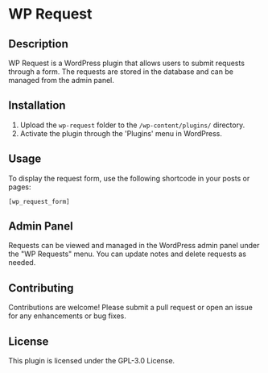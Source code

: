# WP Request

## Description
WP Request is a WordPress plugin that allows users to submit requests through a form. The requests are stored in the database and can be managed from the admin panel.

## Installation
1. Upload the `wp-request` folder to the `/wp-content/plugins/` directory.
2. Activate the plugin through the 'Plugins' menu in WordPress.

## Usage
To display the request form, use the following shortcode in your posts or pages:
```
[wp_request_form]
```

## Admin Panel
Requests can be viewed and managed in the WordPress admin panel under the "WP Requests" menu. You can update notes and delete requests as needed.

## Contributing
Contributions are welcome! Please submit a pull request or open an issue for any enhancements or bug fixes.

## License
This plugin is licensed under the GPL-3.0 License.
